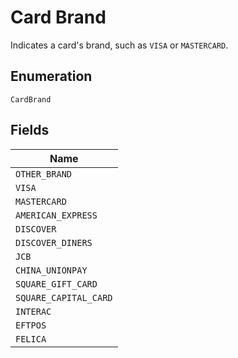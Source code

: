 
# Card Brand

Indicates a card's brand, such as `VISA` or `MASTERCARD`.

## Enumeration

`CardBrand`

## Fields

| Name |
|  --- |
| `OTHER_BRAND` |
| `VISA` |
| `MASTERCARD` |
| `AMERICAN_EXPRESS` |
| `DISCOVER` |
| `DISCOVER_DINERS` |
| `JCB` |
| `CHINA_UNIONPAY` |
| `SQUARE_GIFT_CARD` |
| `SQUARE_CAPITAL_CARD` |
| `INTERAC` |
| `EFTPOS` |
| `FELICA` |

